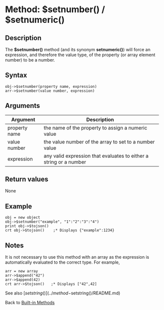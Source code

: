 # Method: $setnumber() / $setnumeric()

<PageHeader />

## Description

The **$setnumber()** method (and its synonym **setnumeric()**) will force an expression, and therefore the value type, of the property (or array element number) to be a number.

## Syntax

```text
obj->$setnumber(property name, expression)
arr->$setnumber(value number, expression)
```

## Arguments

| Argument | Description |
| --- | --- |
| property name | the name of the property to assign a numeric value |
| value number | the value number of the array to set to a number value |
| expression | any valid expression that evaluates to either a string or a number |

## Return values

None

## Example

```code
obj = new object
obj->$setnumber("example", "1":"2":"3":"4")
print obj->$tojson()
crt obj->$tojson()    ;* Displays {"example":1234}
```

## Notes

It is not necessary to use this method with an array as the expression is automatically evaluated to the correct type. For example,

```code
arr = new array
arr->$append("42")
arr->$append(42)
crt arr->$tojson()   ;* Displays ["42",42]
```

See also [$setstring()](../method-$setstring()/README.md)

Back to [Built-in Methods](./../dynamic-objects-built-in-methods/README.md)  
  
<PageFooter />
